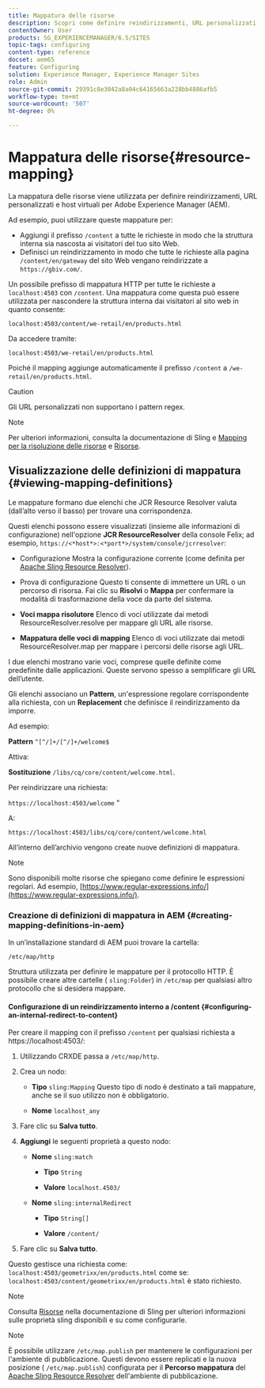 ```yaml
---
title: Mappatura delle risorse
description: Scopri come definire reindirizzamenti, URL personalizzati e host virtuali per Adobe Experience Manager utilizzando la mappatura delle risorse.
contentOwner: User
products: SG_EXPERIENCEMANAGER/6.5/SITES
topic-tags: configuring
content-type: reference
docset: aem65
feature: Configuring
solution: Experience Manager, Experience Manager Sites
role: Admin
source-git-commit: 29391c8e3042a8a04c64165663a228bb4886afb5
workflow-type: tm+mt
source-wordcount: '507'
ht-degree: 0%

---
```


# Mappatura delle risorse{#resource-mapping}

La mappatura delle risorse viene utilizzata per definire reindirizzamenti, URL personalizzati e host virtuali per Adobe Experience Manager (AEM).

Ad esempio, puoi utilizzare queste mappature per:

* Aggiungi il prefisso `/content` a tutte le richieste in modo che la struttura interna sia nascosta ai visitatori del tuo sito Web.
* Definisci un reindirizzamento in modo che tutte le richieste alla pagina `/content/en/gateway` del sito Web vengano reindirizzate a `https://gbiv.com/`.

Un possibile prefisso di mappatura HTTP per tutte le richieste a `localhost:4503` con `/content`. Una mappatura come questa può essere utilizzata per nascondere la struttura interna dai visitatori al sito web in quanto consente:

`localhost:4503/content/we-retail/en/products.html`

Da accedere tramite:

`localhost:4503/we-retail/en/products.html`

Poiché il mapping aggiunge automaticamente il prefisso `/content` a `/we-retail/en/products.html`.

>[!CAUTION]
>
>Gli URL personalizzati non supportano i pattern regex.

>[!NOTE]
>
>Per ulteriori informazioni, consulta la documentazione di Sling e [Mapping per la risoluzione delle risorse](https://sling.apache.org/documentation/the-sling-engine/mappings-for-resource-resolution.html) e [Risorse](https://sling.apache.org/documentation/the-sling-engine/resources.html).

## Visualizzazione delle definizioni di mappatura {#viewing-mapping-definitions}

Le mappature formano due elenchi che JCR Resource Resolver valuta (dall’alto verso il basso) per trovare una corrispondenza.

Questi elenchi possono essere visualizzati (insieme alle informazioni di configurazione) nell&#39;opzione **JCR ResourceResolver** della console Felix; ad esempio, `https://<*host*>:<*port*>/system/console/jcrresolver`:

* Configurazione
Mostra la configurazione corrente (come definita per [Apache Sling Resource Resolver](/help/sites-deploying/osgi-configuration-settings.md#apacheslingresourceresolver)).

* Prova di configurazione
Questo ti consente di immettere un URL o un percorso di risorsa. Fai clic su **Risolvi** o **Mappa** per confermare la modalità di trasformazione della voce da parte del sistema.

* **Voci mappa risolutore**
Elenco di voci utilizzate dai metodi ResourceResolver.resolve per mappare gli URL alle risorse.

* **Mappatura delle voci di mapping**
Elenco di voci utilizzate dai metodi ResourceResolver.map per mappare i percorsi delle risorse agli URL.

I due elenchi mostrano varie voci, comprese quelle definite come predefinite dalle applicazioni. Queste servono spesso a semplificare gli URL dell’utente.

Gli elenchi associano un **Pattern**, un&#39;espressione regolare corrispondente alla richiesta, con un **Replacement** che definisce il reindirizzamento da imporre.

Ad esempio:

**Pattern** `^[^/]+/[^/]+/welcome$`

Attiva:

**Sostituzione** `/libs/cq/core/content/welcome.html`.

Per reindirizzare una richiesta:

`https://localhost:4503/welcome` &quot;

A:

`https://localhost:4503/libs/cq/core/content/welcome.html`

All’interno dell’archivio vengono create nuove definizioni di mappatura.

>[!NOTE]
>
>Sono disponibili molte risorse che spiegano come definire le espressioni regolari. Ad esempio, [https://www.regular-expressions.info/](https://www.regular-expressions.info/).

### Creazione di definizioni di mappatura in AEM {#creating-mapping-definitions-in-aem}

In un’installazione standard di AEM puoi trovare la cartella:

`/etc/map/http`

Struttura utilizzata per definire le mappature per il protocollo HTTP. È possibile creare altre cartelle ( `sling:Folder`) in `/etc/map` per qualsiasi altro protocollo che si desidera mappare.

#### Configurazione di un reindirizzamento interno a /content {#configuring-an-internal-redirect-to-content}

Per creare il mapping con il prefisso `/content` per qualsiasi richiesta a https://localhost:4503/:

1. Utilizzando CRXDE passa a `/etc/map/http`.

1. Crea un nodo:

   * **Tipo** `sling:Mapping`
Questo tipo di nodo è destinato a tali mappature, anche se il suo utilizzo non è obbligatorio.

   * **Nome** `localhost_any`

1. Fare clic su **Salva tutto**.
1. **Aggiungi** le seguenti proprietà a questo nodo:

   * **Nome** `sling:match`

      * **Tipo** `String`

      * **Valore** `localhost.4503/`

   * **Nome** `sling:internalRedirect`

      * **Tipo** `String[]`

      * **Valore** `/content/`

1. Fare clic su **Salva tutto**.

Questo gestisce una richiesta come:
`localhost:4503/geometrixx/en/products.html`
come se:
`localhost:4503/content/geometrixx/en/products.html`
è stato richiesto.

>[!NOTE]
>
>Consulta [Risorse](https://sling.apache.org/documentation/the-sling-engine/resources.html) nella documentazione di Sling per ulteriori informazioni sulle proprietà sling disponibili e su come configurarle.

>[!NOTE]
>
>È possibile utilizzare `/etc/map.publish` per mantenere le configurazioni per l&#39;ambiente di pubblicazione. Questi devono essere replicati e la nuova posizione ( `/etc/map.publish`) configurata per il **Percorso mappatura** del [Apache Sling Resource Resolver](/help/sites-deploying/osgi-configuration-settings.md#apacheslingresourceresolver) dell&#39;ambiente di pubblicazione.

